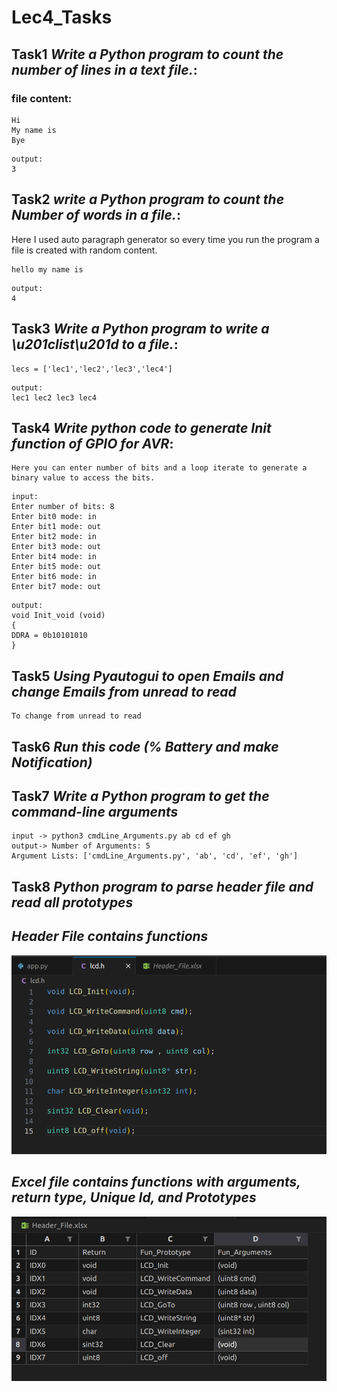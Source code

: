# Lec4_Tasks

## Task1 *Write a Python program to count the number of lines in a text file.*:

### file content:

```
Hi
My name is 
Bye
```

```
output:
3
```

##
## Task2 *write a Python program to count the Number of words in a file.*:

Here I used auto paragraph generator so every time you run the program a file is created with random content.
```
hello my name is
```
```
output:
4
```
##
## Task3 *Write a Python program to write a \u201clist\u201d to a file.*:
```
lecs = ['lec1','lec2','lec3','lec4']
```
```
output:
lec1 lec2 lec3 lec4
```
##
## Task4 *Write python code to generate Init function of GPIO for AVR*:

```
Here you can enter number of bits and a loop iterate to generate a binary value to access the bits.
```

```
input:
Enter number of bits: 8
Enter bit0 mode: in
Enter bit1 mode: out
Enter bit2 mode: in
Enter bit3 mode: out
Enter bit4 mode: in
Enter bit5 mode: out
Enter bit6 mode: in
Enter bit7 mode: out
```
```
output:
void Init_void (void)
{
DDRA = 0b10101010
}
```
##
## Task5 *Using Pyautogui to open Emails and change Emails from unread to read*

```
To change from unread to read
```
##
## Task6 *Run this code (% Battery and make Notification)*
##
## Task7 *Write a Python program to get the command-line arguments*
```
input -> python3 cmdLine_Arguments.py ab cd ef gh
output-> Number of Arguments: 5
Argument Lists: ['cmdLine_Arguments.py', 'ab', 'cd', 'ef', 'gh']
```
##
## Task8 *Python program to parse header file and read all prototypes*

## *Header File contains functions*

![](Functions.png)

## *Excel file contains functions with arguments, return type, Unique Id, and Prototypes*

![](xlHeaderfile.png)

## 




